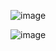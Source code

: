 ![image](https://github.com/greatcyan/cyrus-baruc-data-analytics-portfolio/assets/95137493/b523c239-9300-4391-8b85-e1d71e31820d)

![image](https://github.com/greatcyan/cyrus-baruc-data-analytics-portfolio/assets/95137493/2eb0db3c-faa3-4fcf-9726-44997a1c7bf8)
